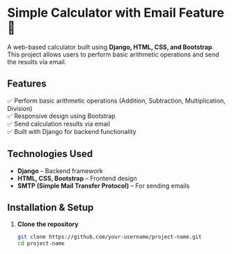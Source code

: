 # Simple Calculator with Email Feature 🚀

A web-based calculator built using **Django, HTML, CSS, and Bootstrap**. This project allows users to perform basic arithmetic operations and send the results via email.

## Features  
✅ Perform basic arithmetic operations (Addition, Subtraction, Multiplication, Division)  
✅ Responsive design using Bootstrap  
✅ Send calculation results via email  
✅ Built with Django for backend functionality  

## Technologies Used  
- **Django** – Backend framework  
- **HTML, CSS, Bootstrap** – Frontend design  
- **SMTP (Simple Mail Transfer Protocol)** – For sending emails  

## Installation & Setup  

1. **Clone the repository**  
   ```bash
   git clone https://github.com/your-username/project-name.git
   cd project-name

